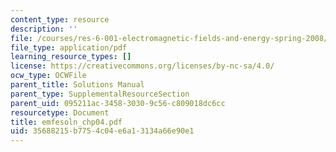 ```yaml
---
content_type: resource
description: ''
file: /courses/res-6-001-electromagnetic-fields-and-energy-spring-2008/35688215b7754c04e6a13134a66e90e1_emfesoln_chp04.pdf
file_type: application/pdf
learning_resource_types: []
license: https://creativecommons.org/licenses/by-nc-sa/4.0/
ocw_type: OCWFile
parent_title: Solutions Manual
parent_type: SupplementalResourceSection
parent_uid: 095211ac-3458-3030-9c56-c809018dc6cc
resourcetype: Document
title: emfesoln_chp04.pdf
uid: 35688215-b775-4c04-e6a1-3134a66e90e1
---
```

